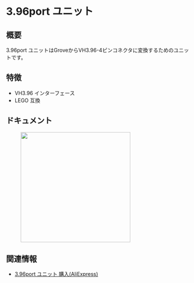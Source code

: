 # 3.96port ユニット

## 概要

3.96port ユニットはGroveからVH3.96-4ピンコネクタに変換するためのユニットです。

## 特徴

- VH3.96 インターフェース
- LEGO 互換

## ドキュメント

<figure>
    <img src="assets/img/product_pics/units/M5GO_Unit_3.96.jpg" height="300" width="300">
</figure>

## 関連情報

- [3.96port ユニット 購入(AliExpress)](https://ja.aliexpress.com/store/product/M5Stack-Official-3-96-4Pin-Transfer-Module-Grove-Compatible-with-M5GO-FIRE-ESP32-Development-Kit/3226069_32922623759.html)